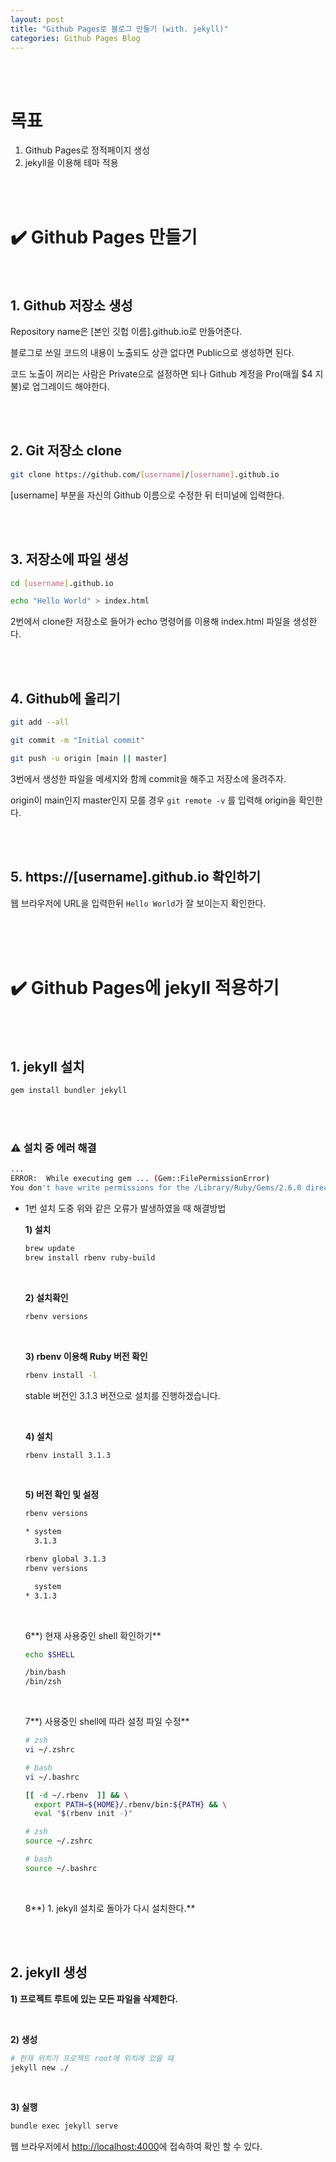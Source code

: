 ```yaml
---
layout: post
title: "Github Pages로 블로그 만들기 (with. jekyll)"
categories: Github Pages Blog
---
```


<br>
<br>

# 목표

1. Github Pages로 정적페이지 생성
2. jekyll을 이용해 테마 적용

<br>
<br>

# ✔️ Github Pages 만들기

<br>

## 1. Github 저장소 생성

Repository name은 [본인 깃헙 이름].github.io로 만들어준다.

블로그로 쓰일 코드의 내용이 노출되도 상관 없다면 Public으로 생성하면 된다.

코드 노출이 꺼리는 사람은 Private으로 설정하면 되나 Github 계정을 Pro(매월 $4 지불)로 업그레이드 해야한다.

<br>
<br>

## 2. Git 저장소 clone

```bash
git clone https://github.com/[username]/[username].github.io
```

[username] 부분을 자신의 Github 이름으로 수정한 뒤 터미널에 입력한다.

<br>
<br>

## 3. 저장소에 파일 생성

```bash
cd [username].github.io

echo "Hello World" > index.html
```

2번에서 clone한 저장소로 들어가 echo 명령어를 이용해 index.html 파일을 생성한다.

<br>
<br>

## 4. Github에 올리기

```bash
git add --all

git commit -m "Initial commit"

git push -u origin [main || master]
```

3번에서 생성한 파일을 메세지와 함께 commit을 해주고 저장소에 올려주자.

origin이 main인지 master인지 모를 경우 `git remote -v` 를 입력해 origin을 확인한다.

<br>
<br>

## 5. **https://[username].github.io 확인하기**

웹 브라우저에 URL을 입력한뒤 `Hello World`가 잘 보이는지 확인한다.

<br>
<br>
<br>

# ✔️ Github Pages에 jekyll 적용하기

<br>
<br>

## 1. jekyll 설치

```bash
gem install bundler jekyll
```

<br>
<br>

### ⚠️ 설치 중 에러 해결

```bash
...
ERROR:  While executing gem ... (Gem::FilePermissionError)
You don't have write permissions for the /Library/Ruby/Gems/2.6.0 directory
```

- 1번 설치 도중 위와 같은 오류가 발생하였을 때 해결방법
  <br>

  **1) 설치**

  ```bash
  brew update
  brew install rbenv ruby-build
  ```

  <br>

  **2) 설치확인**

  ```bash
  rbenv versions
  ```

  <br>

  **3) rbenv 이용해 Ruby 버전 확인**

  ```bash
  rbenv install -l
  ```

  stable 버전인 3.1.3 버전으로 설치를 진행하겠습니다.

  <br>

  **4) 설치**

  ```bash
  rbenv install 3.1.3
  ```

  <br>

  **5) 버전 확인 및 설정**

  ```bash
  rbenv versions

  * system
    3.1.3

  rbenv global 3.1.3
  rbenv versions

    system
  * 3.1.3
  ```

  <br>

  6**) 현재 사용중인 shell 확인하기**

  ```bash
  echo $SHELL

  /bin/bash
  /bin/zsh
  ```

  <br>

  7**) 사용중인 shell에 따라 설정 파일 수정**

  ```bash
  # zsh
  vi ~/.zshrc

  # bash
  vi ~/.bashrc
  ```

  ```bash
  [[ -d ~/.rbenv  ]] && \
    export PATH=${HOME}/.rbenv/bin:${PATH} && \
    eval "$(rbenv init -)"
  ```

  ```bash
  # zsh
  source ~/.zshrc

  # bash
  source ~/.bashrc
  ```

  <br>

  8**) 1. jekyll 설치로 돌아가 다시 설치한다.**

<br>
<br>

## 2. jekyll 생성

**1) 프로젝트 루트에 있는 모든 파일을 삭제한다.**

<br>

**2) 생성**

```bash
# 현재 위치가 프로젝트 root에 위치에 있을 때
jekyll new ./
```

<br>

**3) 실행**

```bash
bundle exec jekyll serve
```

웹 브라우저에서 [http://localhost:4000](http://localhost:4000)에 접속하여 확인 할 수 있다.
